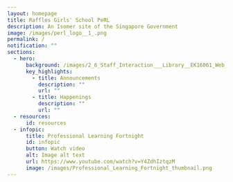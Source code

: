 ```yaml
---
layout: homepage
title: Raffles Girls' School PeRL
description: An Isomer site of the Singapore Government
image: /images/perl_logo__1_.png
permalink: /
notification: ""
sections:
  - hero:
      background: /images/2_6_Staff_Interaction___Library__EK16061_Web_Res.jpg
      key_highlights:
        - title: Announcements
          description: ""
          url: ""
        - title: Happenings
          description: ""
          url: ""
  - resources:
      id: resources
  - infopic:
      title: Professional Learning Fortnight
      id: infopic
      button: Watch video
      alt: Image alt text
      url: https://www.youtube.com/watch?v=Y4ZdhIztqzM
      image: /images/Professional_Learning_Fortnight_thumbnail.png
---
```

